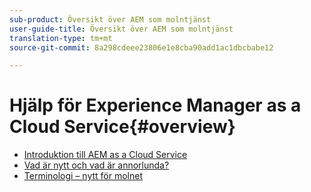 ```yaml
---
sub-product: Översikt över AEM som molntjänst
user-guide-title: Översikt över AEM som molntjänst
translation-type: tm+mt
source-git-commit: 8a298cdeee23806e1e8cba90add1ac1dbcbabe12

---
```



# Hjälp för Experience Manager as a Cloud Service{#overview}

+ [Introduktion till AEM as a Cloud Service](introduction.md)
+ [Vad är nytt och vad är annorlunda?](what-is-new-and-different.md)
+ [Terminologi – nytt för molnet](terminology.md)
